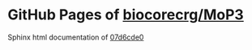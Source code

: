 GitHub Pages of [biocorecrg/MoP3](https://github.com/biocorecrg/MoP3.git)
===
Sphinx html documentation of [07d6cde0](https://github.com/biocorecrg/MoP3/tree/07d6cde06c6aeca62d47305372a07726def9f4cb)
